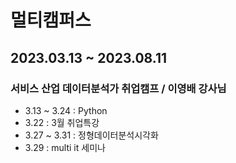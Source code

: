 # 멀티캠퍼스 
## 2023.03.13 ~ 2023.08.11
### 서비스 산업 데이터분석가 취업캠프 / 이영배 강사님

- 3.13 ~ 3.24 : Python
- 3.22 : 3월 취업특강
- 3.27 ~ 3.31 : 정형데이터분석시각화
- 3.29 : multi it 세미나
